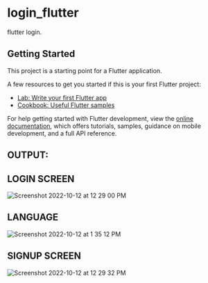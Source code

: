 # login_flutter

flutter login.

## Getting Started

This project is a starting point for a Flutter application.

A few resources to get you started if this is your first Flutter project:

- [Lab: Write your first Flutter app](https://docs.flutter.dev/get-started/codelab)
- [Cookbook: Useful Flutter samples](https://docs.flutter.dev/cookbook)

For help getting started with Flutter development, view the
[online documentation](https://docs.flutter.dev/), which offers tutorials,
samples, guidance on mobile development, and a full API reference.
## OUTPUT:
## LOGIN SCREEN
![Screenshot 2022-10-12 at 12 29 00 PM](https://user-images.githubusercontent.com/113181008/195272328-b1df847b-6ca0-49f8-bf9f-836207cecf3a.png)
## LANGUAGE
![Screenshot 2022-10-12 at 1 35 12 PM](https://user-images.githubusercontent.com/113181008/195286350-d18efbf6-518c-4d9d-907e-bdd17eaf229d.png)
## SIGNUP SCREEN
![Screenshot 2022-10-12 at 12 29 32 PM](https://user-images.githubusercontent.com/113181008/195272355-fcbea3df-6d35-4039-83a8-dbdde5e221f3.png)

